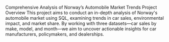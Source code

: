 Comprehensive Analysis of Norway’s Automobile Market Trends
Project Overview
This project aims to conduct an in-depth analysis of Norway's automobile market using SQL, examining trends in car sales, environmental impact, and market share. By working with three datasets—car sales by make, model, and month—we aim to uncover actionable insights for car manufacturers, policymakers, and dealerships.
